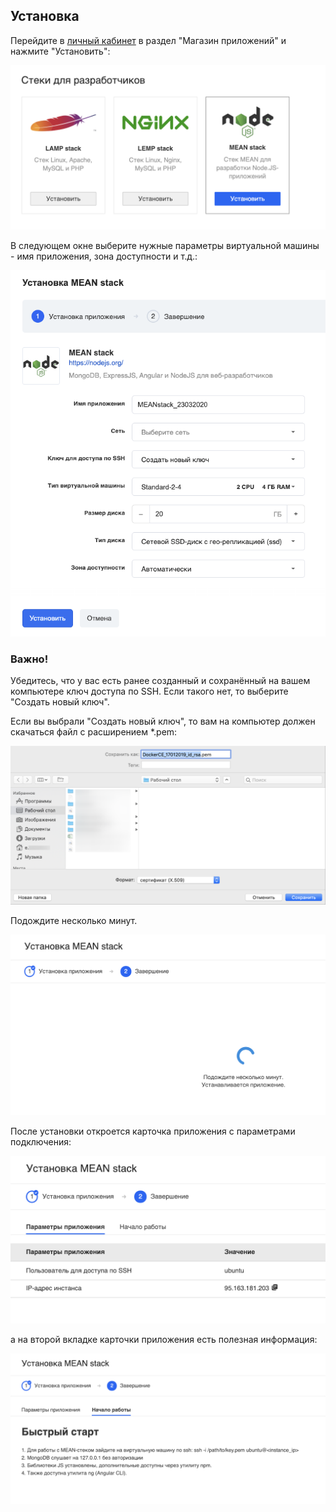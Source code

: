 ## Установка

Перейдите в [личный кабинет](https://mcs.mail.ru/app/services/marketplace/) в раздел "Магазин приложений" и нажмите "Установить":

![](./assets/1548429679028-lichnyi-kabinet-mail.ru-cloud-solutions-2019-01-25-11-11-59.png)

В следующем окне выберите нужные параметры виртуальной машины - имя приложения, зона доступности и т.д.:

![](./assets/1584988886820-1584988886819.png)

### Важно!

Убедитесь, что у вас есть ранее созданный и сохранённый на вашем компьютере ключ доступа по SSH. Если такого нет, то выберите "Создать новый ключ".

Если вы выбрали "Создать новый ключ", то вам на компьютер должен скачаться файл с расширением \*.pem:

![](./assets/1547815188568-img-2019-01-17-08-33-13.png)

Подождите несколько минут.

![](./assets/1548429720652-lichnyi-kabinet-mail.ru-cloud-solutions-2019-01-25-11-12-30.png)

После установки откроется карточка приложения с параметрами подключения:

![](./assets/1548429779246-lichnyi-kabinet-mail.ru-cloud-solutions-2019-01-25-11-16-59.png)

а на второй вкладке карточки приложения есть полезная информация:

![](./assets/1548429801714-lichnyi-kabinet-mail.ru-cloud-solutions-2019-01-25-11-17-11.png)
